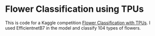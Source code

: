 # Flower Classification using TPUs
This is code for a Kaggle competition [Flower Classification with TPUs](https://www.kaggle.com/c/flower-classification-with-tpus). I used EfficientnetB7 in the model and classify 104 types of flowers.
